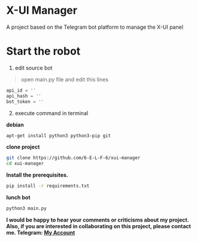 # X-UI Manager
A project based on the Telegram bot platform to manage the X-UI panel

# Start the robot

 1. edit source bot

> open main.py file and edit this lines
```python
api_id = ''
api_hash = ''
bot_token = ''
```

 2. execute command in terminal

**debian**
```bash
apt-get install python3 python3-pip git
```

**clone project**
```bash
git clone https://github.com/6-E-L-F-6/xui-manager
cd xui-manager
```
**Install the prerequisites.**
```bash
pip install -r requirements.txt
```
**lunch bot**
```bash
python3 main.py
```

**I would be happy to hear your comments or criticisms about my project. Also, if you are interested in collaborating on this project, please contact me. Telegram: [My Account](https://t.me/E6L6F6)**
